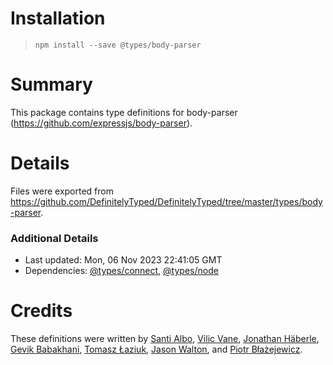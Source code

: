 # Installation

> `npm install --save @types/body-parser`

# Summary

This package contains type definitions for body-parser (https://github.com/expressjs/body-parser).

# Details

Files were exported from https://github.com/DefinitelyTyped/DefinitelyTyped/tree/master/types/body-parser.

### Additional Details

- Last updated: Mon, 06 Nov 2023 22:41:05 GMT
- Dependencies: [@types/connect](https://npmjs.com/package/@types/connect), [@types/node](https://npmjs.com/package/@types/node)

# Credits

These definitions were written by [Santi Albo](https://github.com/santialbo), [Vilic Vane](https://github.com/vilic), [Jonathan Häberle](https://github.com/dreampulse), [Gevik Babakhani](https://github.com/blendsdk), [Tomasz Łaziuk](https://github.com/tlaziuk), [Jason Walton](https://github.com/jwalton), and [Piotr Błażejewicz](https://github.com/peterblazejewicz).
